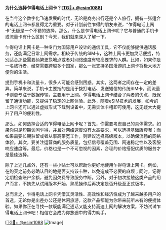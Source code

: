 **为什么选择乍得电话上网卡？[[TG💪+ @esim1088](https://t.me/s/esim1088)]**

在当今这个数字化飞速发展的时代，无论是商务出行还是个人旅行，拥有一张适合的电话上网卡都显得尤为重要。对于计划前往乍得的朋友来说，“乍得电话上网卡”无疑是一个不错的选择。那么，什么是乍得电话上网卡呢？它与普通的手机卡或流量卡有什么区别？今天，我们就来深入了解一下。

乍得电话上网卡是一种专门为国际用户设计的通信工具，它不仅能够提供通话服务，还能满足日常上网需求。相较于传统的SIM卡，这种上网卡更加灵活便捷，特别适合那些需要频繁更换地点或者对网络速度有较高要求的人群。比如，如果你是一名旅行者，经常需要跨越多个国家，那么一张支持多国漫游的上网卡将极大地方便你的生活。

提到手机卡和流量卡，很多人可能会感到困惑。其实，这两者之间存在一定的差异。简单来说，手机卡主要指的是用于拨打电话、发送短信的传统SIM卡，而流量卡则更专注于数据传输，主要用于上网。乍得电话上网卡结合了两者的优点，既保留了通话功能，又提供了稳定的上网体验。此外，随着eSIM技术的发展，如今的上网卡还可以通过虚拟形式下载到设备中，无需实体卡槽即可使用，这无疑大大提升了用户的便利性。

那么，如何选择合适的乍得电话上网卡呢？首先，你需要考虑自己的具体需求。如果你只是短期访问乍得，并且对网络速度没有太高要求，可以选择基础版套餐；而如果需要长期驻留或者从事高带宽工作，则建议选择高级版本，以确保流畅的网络体验。其次，要关注运营商的服务质量，包括信号覆盖范围、网速稳定性以及客服响应速度等。最后，价格也是一个不可忽视的因素，合理的价格搭配优质的服务才是最佳选择。

除了上述几点外，还有一些小贴士可以帮助你更好地使用乍得电话上网卡。例如，在购买之前务必确认目的地是否支持该卡种，以免造成不必要的麻烦；同时，记得定期检查账户余额，避免因欠费导致服务中断。另外，对于初次接触这类产品的用户而言，不妨先从试用版本开始，熟悉操作后再决定是否升级至正式版本。

总而言之，乍得电话上网卡凭借其灵活性、高效性和经济性成为了越来越多用户的首选。无论你是出差办公还是休闲旅游，这款产品都能为你带来前所未有的便捷体验。如果你正在寻找一款既能满足通话又能支持高速上网的解决方案，不妨试试乍得电话上网卡吧！相信它会成为你旅途中的得力助手。

[[TG💪+ @esim1088](https://t.me/s/esim1088) ![Image](https://i.postimg.cc/4NQfJmqS/Snipaste-2025-05-13-00-14-12.png)]